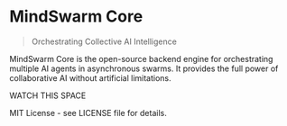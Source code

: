 # MindSwarm Core

> Orchestrating Collective AI Intelligence

MindSwarm Core is the open-source backend engine for orchestrating multiple AI agents in asynchronous swarms. It provides the full power of collaborative AI without artificial limitations.

WATCH THIS SPACE

MIT License - see LICENSE file for details.
